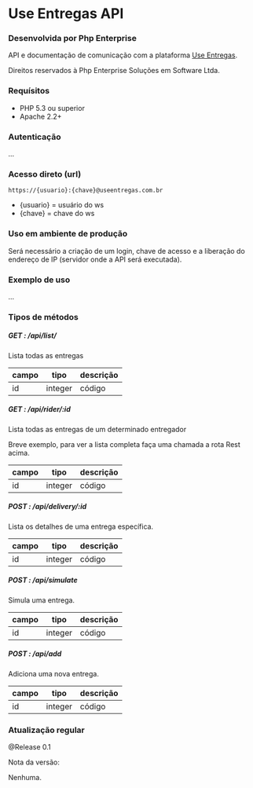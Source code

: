 # Use Entregas API
### Desenvolvida por Php Enterprise

API e documentação de comunicação com a plataforma [Use Entregas](http://useentregas.com.br).

Direitos reservados à Php Enterprise Soluções em Software Ltda.

### Requísitos 

* PHP 5.3 ou superior
* Apache 2.2+

### Autenticação

...

### Acesso direto (url)

    https://{usuario}:{chave}@useentregas.com.br

* {usuario}  = usuário do ws
* {chave}    = chave do ws

### Uso em ambiente de produção

Será necessário a criação de um login, chave de acesso e a liberação do endereço de IP (servidor onde a API será executada).

### Exemplo de uso

...

### Tipos de métodos

##### GET : /api/list/
Lista todas as entregas

| campo         | tipo         |  descrição  |
| ------------- | ------------ | ------------- |
| id            | integer      | código


##### GET : /api/rider/:id
Lista todas as entregas de um determinado entregador

Breve exemplo, para ver a lista completa faça uma chamada a rota Rest acima.

| campo         | tipo         |  descrição  |
| ------------- | ------------ | ------------- |
| id            | integer      | código

##### POST : /api/delivery/:id
Lista os detalhes de uma entrega específica.

| campo         | tipo         |  descrição  |
| ------------- | ------------ | ------------- |
| id            | integer      | código

##### POST : /api/simulate
Simula uma entrega.

| campo         | tipo         |  descrição  |
| ------------- | ------------ | ------------- |
| id            | integer      | código

##### POST : /api/add
Adiciona uma nova entrega.

| campo         | tipo         |  descrição  |
| ------------- | ------------ | ------------- |
| id            | integer      | código


### Atualização regular

@Release 0.1

Nota da versão:

Nenhuma.
